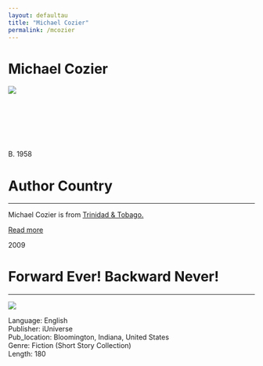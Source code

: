 ```yaml
---
layout: defaultau
title: "Michael Cozier"
permalink: /mcozier
---
```


<div class="content">
    <h1>Michael Cozier</h1>
    <div class="quote">
        <div><img src="https://static.wixstatic.com/media/a27d24_efa054a8e0a940d9839e3f12769d0936~mv2.png/v1/fill/w_172,h_305,al_c,q_85,usm_0.66_1.00_0.01,enc_auto/a27d24_efa054a8e0a940d9839e3f12769d0936~mv2.png" class="logo"></div>
    </div>
    <div class="timeline">
        <div style="padding-bottom:100px;"></div>
        <div class="block">
            <div class="date right"><p class="right"> B. 1958 </p></div>
            <div class="dot"></div>
            <div class="left first">
            <div class="author_country">
                <h1>Author Country</h1><hr>
          <div class="aclocation">  <p> Michael Cozier is from <a href="http://localhost:4000/3"> Trinidad & Tobago.</a></p></div>
          <div class="acreadmore">  <a href="#">Read more</a></div>
            </div>
            </div>
        </div>
        <div class="block">
            <div class="date left"><p class="left">2009</p></div>
            <div class="dot"></div>
            <div class="right hide">
                <h1>Forward Ever! Backward Never!</h1><hr>
                <p><img src="https://images-na.ssl-images-amazon.com/images/I/51iWVAmSH0L._SY291_BO1,204,203,200_QL40_FMwebp_.jpg"></p>
 			<p> Language: English <br/>
                Publisher: iUniverse <br/>
                Pub_location: Bloomington, Indiana, United States <br/>
                Genre: Fiction (Short Story Collection) <br/>
                Length: 180 <br/>                </p>
            </div>
        </div>
